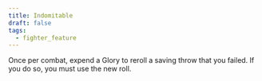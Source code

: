 ```yaml
---
title: Indomitable
draft: false
tags:
  - fighter_feature
---
```

Once per combat, expend a Glory to reroll a saving throw that you failed. If you do so, you must use the new roll.

